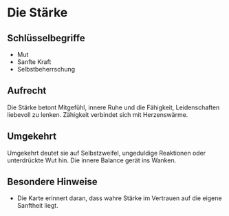 # Die Stärke

## Schlüsselbegriffe
- Mut
- Sanfte Kraft
- Selbstbeherrschung

## Aufrecht
Die Stärke betont Mitgefühl, innere Ruhe und die Fähigkeit, Leidenschaften liebevoll zu lenken. Zähigkeit verbindet sich mit Herzenswärme.

## Umgekehrt
Umgekehrt deutet sie auf Selbstzweifel, ungeduldige Reaktionen oder unterdrückte Wut hin. Die innere Balance gerät ins Wanken.

## Besondere Hinweise
- Die Karte erinnert daran, dass wahre Stärke im Vertrauen auf die eigene Sanftheit liegt.
